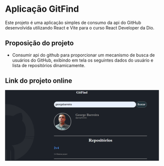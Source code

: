 # Aplicação GitFind

Este projeto é uma aplicação simples de consumo da api do GitHub desenvolvida utilizando React e Vite para o curso React Developer da Dio.

## Proposição do projeto

- Consumir api do github para proporcionar um mecanismo de busca de usuários do GitHub, exibindo em tela os seguintes dados do usuário e lista de repositórios dinamicamente.

## Link do projeto online

<div style="text-align:center;">
<a href="https://georgebarreira.github.io/primeira_aplicacao_react_GitFind/"><img src="./src/assets/gitfind.PNG" alt="imagem do projeto"  /> </a>
</div>
